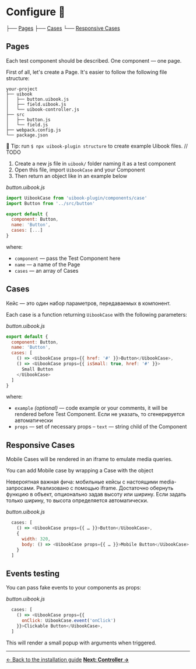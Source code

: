 # Configure :hatched_chick:
├── [Pages](#pages)
├── [Cases](#cases)
└── [Responsive Cases](#responsive-cases)

## Pages

Each test component should be described. One component — one page.

First of all, let's create a Page.
It's easier to follow the following file structure:

```
your-project
├── uibook
│   ├── button.uibook.js
│   ├── field.uibook.js
│   └── uibook-controller.js
├── src
│   ├── button.js
│   └── field.js
├── webpack.config.js
└── package.json
```

:triangular_flag_on_post: Tip: run `$ npx uibook-plugin structure` 
to create example Uibook files. // TODO

1. Create a new js file in `uibook/` folder naming it 
as a test component
2. Open this file, import `UibookCase` and your Component
3. Then return an object like in an example below

_button.uibook.js_
```js
import UibookCase from 'uibook-plugin/components/case'
import Button from '../src/button'

export default {
  component: Button,
  name: 'Button',
  cases: [...]
}
```

where:
- `component` — pass the Test Component here
- `name` — a name of the Page
- `cases` — an array of Cases

## Cases

Кейс — это один набор параметров, передаваемых в компонент.

Each case is a function returning `UibookCase` with the following parameters:

_button.uibook.js_
```js
export default {
  component: Button,
  name: 'Button',
  cases: [
    () => <UibookCase props={{ href: '#' }}>Button</UibookCase>,
    () => <UibookCase props={{ isSmall: true, href: '#' }}>
      Small Button
    </UibookCase>
  ]
}
```

where:
- `example` _(optional)_ — code example or your comments, it will be rendered
before Test Component. Если не указать, то сгенерируется автоматически
- `props` — set of necessary props
– `text` — string child of the Component

## Responsive Cases

Mobile Cases will be rendered in an iframe to emulate
media queries.

You can add Mobile case by wrapping a Case with the object

Невероятная важная фича: мобильные кейсы с настоящими media-запросами. Реализовано с помощью iframe. Достаточно обернуть функцию в объект, опционально задав высоту или ширину. Если задать только ширину, то высота определяется автоматически.

_button.uibook.js_
```js
  cases: [
    () => <UibookCase props={{ … }}>Button</UibookCase>,
    {
      width: 320,
      body: () => <UibookCase props={{ … }}>Mobile Button</UibookCase>
    }
  ]
```

## Events testing

You can pass fake events to your components as props:

_button.uibook.js_
```js
  cases: [
    () => <UibookCase props={{
      onClick: UibookCase.event('onClick')
    }}>Clickable Button</UibookCase>,
  ]
```

This will render a small popup with arguments when triggered.

---

[← Back to the installation guide](install.md)
**[Next: Controller →](controller.md)**